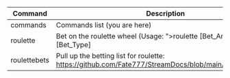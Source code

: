 |Command|Description|
|---|---|
|commands|Commands list (you are here)|
|roulette|Bet on the roulette wheel (Usage: ">roulette [Bet_Amount] [Bet_Type]|
|roulettebets|Pull up the betting list for roulette: https://github.com/Fate777/StreamDocs/blob/main/roulettebets.md|
